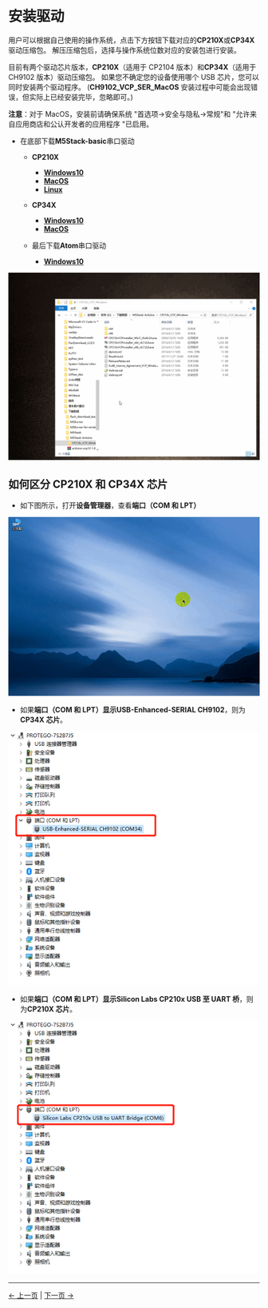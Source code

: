 # 安装驱动

用户可以根据自己使用的操作系统，点击下方按钮下载对应的**CP210X**或**CP34X**驱动压缩包。 解压压缩包后，选择与操作系统位数对应的安装包进行安装。

目前有两个驱动芯片版本，**CP210X**（适用于 CP2104 版本）和**CP34X**（适用于 CH9102 版本）驱动压缩包。 如果您不确定您的设备使用哪个 USB 芯片，您可以同时安装两个驱动程序。 (**CH9102_VCP_SER_MacOS** 安装过程中可能会出现错误，但实际上已经安装完毕，忽略即可。)

**注意**：对于 MacOS，安装前请确保系统 "首选项->安全与隐私->常规"和 "允许来自应用商店和公认开发者的应用程序 "已启用。

- 在底部下载**M5Stack-basic**串口驱动

  - **CP210X**

    - [ **Windows10** ](https://download.elephantrobotics.com/software/drivers/CP210x_VCP_Windows.zip)
    - [ **MacOS** ](https://download.elephantrobotics.com/software/drivers/CP210x_VCP_MacOS.zip)
    - [ **Linux** ](https://download.elephantrobotics.com/software/drivers/CP210x_VCP_Linux.zip)

  - **CP34X**

    - [ **Windows10** ](https://download.elephantrobotics.com/software/drivers/CH9102_VCP_SER_Windows.exe)
    - [ **MacOS** ](https://download.elephantrobotics.com/software/drivers/CH9102_VCP_MacOS.zip)

  - 最后下载**Atom**串口驱动

    - [ **Windows10** ](https://download.elephantrobotics.com/software/drivers/CDM21228_Setup.zip)

![P210X_install](img\4.1.1.2-CP210X_install.gif)

## 如何区分 CP210X 和 CP34X 芯片

- 如下图所示，打开**设备管理器**，查看**端口（COM 和 LPT）**

![frimware_check](img\4.1.1.3-firmware_check.gif)

- 如果**端口（COM 和 LPT）**显示**USB-Enhanced-SERIAL CH9102**，则为**CP34X 芯片**。

![CP34X](img\4.1.1.3-CP34X.png)

- 如果**端口（COM 和 LPT）**显示**Silicon Labs CP210x USB 至 UART 桥**，则为**CP210X 芯片**。

![CP210C](img\4.1.1.3-CP210X.png)

---

[← 上一页](./1-setup.md) | [下一页 →](./3-flash_firmwares.md)
